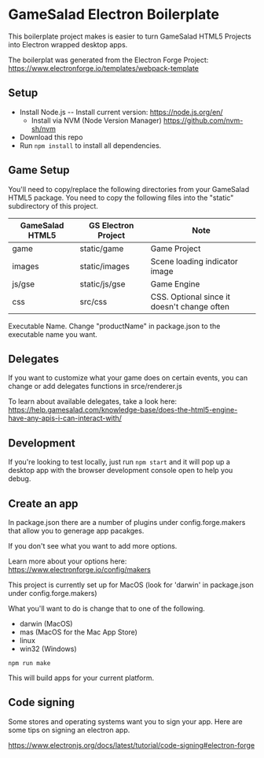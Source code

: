 # GameSalad Electron Boilerplate

This boilerplate project makes is easier to turn GameSalad HTML5 Projects into Electron wrapped desktop apps. 

The boilerplat was generated from the Electron Forge Project:
https://www.electronforge.io/templates/webpack-template

## Setup
* Install Node.js
-- Install current version: https://node.js.org/en/
  - Install via NVM (Node Version Manager) https://github.com/nvm-sh/nvm
* Download this repo
* Run `npm install` to install all dependencies.

## Game Setup
You'll need to copy/replace the following directories from your GameSalad HTML5 package. You need to copy the following files into the "static" subdirectory of this project.

| GameSalad HTML5 | GS Electron Project | Note                          |
| --------------- | ------------------- | ----------------------------- |
| game            | static/game         | Game Project                  |
| images          | static/images       | Scene loading indicator image |
| js/gse          | static/js/gse       | Game Engine                   |
| css             | src/css             | CSS. Optional since it doesn't change often |

Executable Name. Change "productName" in package.json to the executable name you want.

## Delegates
If you want to customize what your game does on certain events, you can change or add delegates functions in srce/renderer.js

To learn about available delegates, take a look here:
https://help.gamesalad.com/knowledge-base/does-the-html5-engine-have-any-apis-i-can-interact-with/

## Development
If you're looking to test locally, just run `npm start` and it will pop up a desktop app with the browser development console open to help you debug.

## Create an app
In package.json there are a number of plugins under config.forge.makers that allow you to generage app pacakges.

If you don't see what you want to add more options.

Learn more about your options here: https://www.electronforge.io/config/makers

This project is currently set up for MacOS (look for 'darwin' in package.json under config.forge.makers)

What you'll want to do is change that to one of the following.
* darwin (MacOS)
* mas (MacOS for the Mac App Store)
* linux
* win32 (Windows)

`npm run make`

This will build apps for your current platform.

## Code signing
Some stores and operating systems want you to sign your app. Here are some tips on signing an electron app.

https://www.electronjs.org/docs/latest/tutorial/code-signing#electron-forge